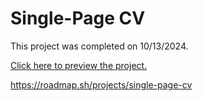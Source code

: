 # Single-Page CV

This project was completed on 10/13/2024.

[Click here to preview the project.](https://htmlpreview.github.io/?https://github.com/codyb34/roadmap.sh-projects/blob/main/Frontend%20Projects/Single-Page%20CV/index.html)

https://roadmap.sh/projects/single-page-cv
